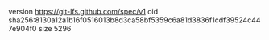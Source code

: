 version https://git-lfs.github.com/spec/v1
oid sha256:8130a12a1b16f0516013b8d3ca58bf5359c6a81d3836f1cdf39524c447e904f0
size 5296
